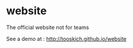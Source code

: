 website
=======

The official website not for teams

See a demo at : http://tooskich.github.io/website